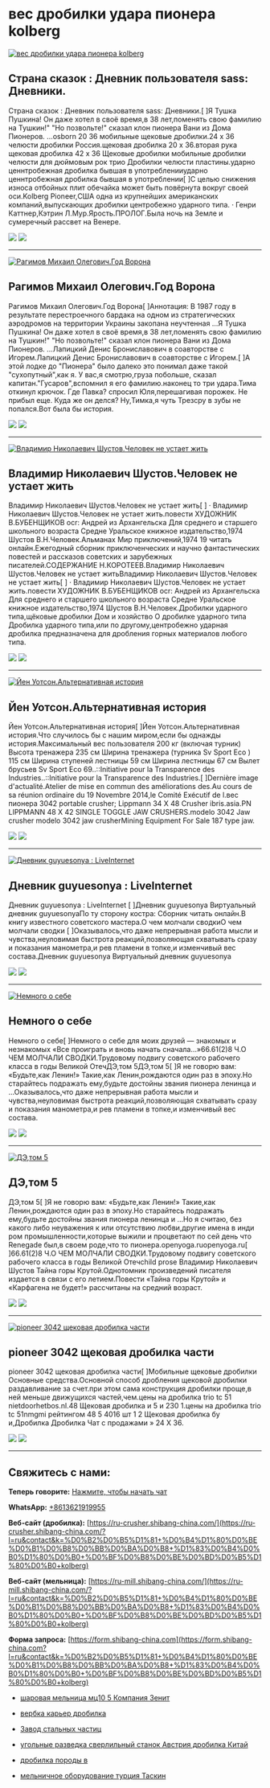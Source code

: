 # вес дробилки удара пионера kolberg

<a href="https://swt.shibang-china.com/?l=ru&img&k=%D0%B2%D0%B5%D1%81+%D0%B4%D1%80%D0%BE%D0%B1%D0%B8%D0%BB%D0%BA%D0%B8+%D1%83%D0%B4%D0%B0%D1%80%D0%B0+%D0%BF%D0%B8%D0%BE%D0%BD%D0%B5%D1%80%D0%B0+kolberg" target="_blank">![вес дробилки удара пионера kolberg](http://static.shibang-china.com/all-800x300/14.jpg)</a>

## Страна сказок : Дневник пользователя sass: Дневники.
Страна сказок : Дневник пользователя sass: Дневники.[ ]Я Тушка Пушкина! Он даже хотел в своё время,в 38 лет,поменять свою фамилию на Тушкин!&quot; &quot;Но позвольте!&quot; сказал клон пионера Вани из Дома Пионеров. …osborn 20 36 мобильные щековые дробилки.24 х 36 челюсти дробилки Россия.щековая дробилка 20 x 36.вторая рука щековая дробилка 42 х 36 Щековые дробилки мобильные дробилки челюсти для дюймовым рок трио Дробилки челюсти пластины.ударно ценнтробежная дробилка бывшая в употребленииударно ценнтробежная дробилка бывшая в употреблении[ ]С целью снижения износа отбойных плит обечайка может быть повёрнута вокруг своей оси.Kolberg Pioneer,США одна из крупнейших американских компаний,выпускающих дробилки центробежно ударного типа.&nbsp;&#0183;&#32;Генри Каттнер,Кэтрин Л.Мур.Ярость.ПРОЛОГ.Была ночь на Земле и сумеречный рассвет на Венере.


<a href="https://whatsapp.shibangsoft.com/WhatsApp.php" target="_blank" title="WhatsApp">![](http://static.shibang-china.com/icon/whatsapp.png)</a> <a href="https://swt.shibang-china.com/?l=ru&icon&k=%D0%B2%D0%B5%D1%81+%D0%B4%D1%80%D0%BE%D0%B1%D0%B8%D0%BB%D0%BA%D0%B8+%D1%83%D0%B4%D0%B0%D1%80%D0%B0+%D0%BF%D0%B8%D0%BE%D0%BD%D0%B5%D1%80%D0%B0+kolberg" target="_blank">![](http://static.shibang-china.com/icon/chat-ru.png)</a>

---

<a href="https://swt.shibang-china.com/?l=ru&img&k=%D0%B2%D0%B5%D1%81+%D0%B4%D1%80%D0%BE%D0%B1%D0%B8%D0%BB%D0%BA%D0%B8+%D1%83%D0%B4%D0%B0%D1%80%D0%B0+%D0%BF%D0%B8%D0%BE%D0%BD%D0%B5%D1%80%D0%B0+kolberg" target="_blank">![Рагимов Михаил Олегович.Год Ворона](http://static.shibang-china.com/all-800x300/70.jpg)</a>

## Рагимов Михаил Олегович.Год Ворона
Рагимов Михаил Олегович.Год Ворона[ ]Аннотация: В 1987 году в результате перестроечного бардака на одном из стратегических аэродромов на территории Украины закопана неучтенная …Я Тушка Пушкина! Он даже хотел в своё время,в 38 лет,поменять свою фамилию на Тушкин!&quot; &quot;Но позвольте!&quot; сказал клон пионера Вани из Дома Пионеров. …Лапицкий Денис Брониславович в соавторстве с Игорем.Лапицкий Денис Брониславович в соавторстве с Игорем.[ ]А этой лодке до &quot;Пионера&quot; было далеко это понимал даже такой &quot;сухопутный&quot;,как я. У вас,я смотрю,груза побольше, сказал капитан.&quot;Гусаров&quot;,вспомнил я его фамилию.наконец то три удара.Тима откинул крючок. Где Павка? спросил Юля,перешагивая порожек. Не прибыл еще. Куда же он делся? Ну,Тимка,я чуть Трезсру в зубы не попался.Вот была бы история.


<a href="https://whatsapp.shibangsoft.com/WhatsApp.php" target="_blank" title="WhatsApp">![](http://static.shibang-china.com/icon/whatsapp.png)</a> <a href="https://swt.shibang-china.com/?l=ru&icon&k=%D0%B2%D0%B5%D1%81+%D0%B4%D1%80%D0%BE%D0%B1%D0%B8%D0%BB%D0%BA%D0%B8+%D1%83%D0%B4%D0%B0%D1%80%D0%B0+%D0%BF%D0%B8%D0%BE%D0%BD%D0%B5%D1%80%D0%B0+kolberg" target="_blank">![](http://static.shibang-china.com/icon/chat-ru.png)</a>

---

<a href="https://swt.shibang-china.com/?l=ru&img&k=%D0%B2%D0%B5%D1%81+%D0%B4%D1%80%D0%BE%D0%B1%D0%B8%D0%BB%D0%BA%D0%B8+%D1%83%D0%B4%D0%B0%D1%80%D0%B0+%D0%BF%D0%B8%D0%BE%D0%BD%D0%B5%D1%80%D0%B0+kolberg" target="_blank">![Владимир Николаевич Шустов.Человек не устает жить](http://static.shibang-china.com/all-800x300/845.jpg)</a>

## Владимир Николаевич Шустов.Человек не устает жить
Владимир Николаевич Шустов.Человек не устает жить[ ]&nbsp;&#0183;&#32;Владимир Николаевич Шустов.Человек не устает жить.повести ХУДОЖНИК В.БУБЕНЩИКОВ ocr: Андрей из Архангельска Для среднего и старшего школьного возраста Средне Уральское книжное издательство,1974 Шустов В.Н.Человек.Альманах Мир приключений,1974 19 читать онлайн.Ежегодный сборник приключенческих и научно фантастических повестей и рассказов советских и зарубежных писателей.СОДЕРЖАНИЕ Н.КОРОТЕЕВ.Владимир Николаевич Шустов.Человек не устает житьВладимир Николаевич Шустов.Человек не устает жить[ ]&nbsp;&#0183;&#32;Владимир Николаевич Шустов.Человек не устает жить.повести ХУДОЖНИК В.БУБЕНЩИКОВ ocr: Андрей из Архангельска Для среднего и старшего школьного возраста Средне Уральское книжное издательство,1974 Шустов В.Н.Человек.Дробилки ударного типа,щёковые дробилки Дом и хозяйство О дробилке ударного типа Дробилка ударного типа,или по другому,центробежно ударная дробилка предназначена для дробления горных материалов любого типа.


<a href="https://whatsapp.shibangsoft.com/WhatsApp.php" target="_blank" title="WhatsApp">![](http://static.shibang-china.com/icon/whatsapp.png)</a> <a href="https://swt.shibang-china.com/?l=ru&icon&k=%D0%B2%D0%B5%D1%81+%D0%B4%D1%80%D0%BE%D0%B1%D0%B8%D0%BB%D0%BA%D0%B8+%D1%83%D0%B4%D0%B0%D1%80%D0%B0+%D0%BF%D0%B8%D0%BE%D0%BD%D0%B5%D1%80%D0%B0+kolberg" target="_blank">![](http://static.shibang-china.com/icon/chat-ru.png)</a>

---

<a href="https://swt.shibang-china.com/?l=ru&img&k=%D0%B2%D0%B5%D1%81+%D0%B4%D1%80%D0%BE%D0%B1%D0%B8%D0%BB%D0%BA%D0%B8+%D1%83%D0%B4%D0%B0%D1%80%D0%B0+%D0%BF%D0%B8%D0%BE%D0%BD%D0%B5%D1%80%D0%B0+kolberg" target="_blank">![Йен Уотсон.Альтернативная история](http://static.shibang-china.com/all-800x300/1276.jpg)</a>

## Йен Уотсон.Альтернативная история
Йен Уотсон.Альтернативная история[ ]Йен Уотсон.Альтернативная история.Что случилось бы с нашим миром,если бы однажды история.Максимальный вес пользователя 200 кг (включая турник) Высота тренажера 235 см Ширина тренажера (турника Sv Sport Eco ) 115 см Ширина ступеней лестницы 59 см Ширина лестницы 67 см Вылет брусьев Sv Sport Eco 69..::Initiative pour la Transparence des Industries..::Initiative pour la Transparence des Industries.[ ]Derni&#232;re image d'actualit&#233;.Atelier de mise en commun des am&#233;liorations des.Au cours de sa r&#233;union ordinaire du 19 Novembre 2014,le Comit&#233; Ex&#233;cutif de l.вес пионера 3042 portable crusher; Lippmann 34 X 48 Crusher ibris.asia.PN LIPPMANN 48 X 42 SINGLE TOGGLE JAW CRUSHERS.modelo 3042 Jaw crusher modelo 3042 jaw crusherMining Equipment For Sale 187 type jaw.


<a href="https://whatsapp.shibangsoft.com/WhatsApp.php" target="_blank" title="WhatsApp">![](http://static.shibang-china.com/icon/whatsapp.png)</a> <a href="https://swt.shibang-china.com/?l=ru&icon&k=%D0%B2%D0%B5%D1%81+%D0%B4%D1%80%D0%BE%D0%B1%D0%B8%D0%BB%D0%BA%D0%B8+%D1%83%D0%B4%D0%B0%D1%80%D0%B0+%D0%BF%D0%B8%D0%BE%D0%BD%D0%B5%D1%80%D0%B0+kolberg" target="_blank">![](http://static.shibang-china.com/icon/chat-ru.png)</a>

---

<a href="https://swt.shibang-china.com/?l=ru&img&k=%D0%B2%D0%B5%D1%81+%D0%B4%D1%80%D0%BE%D0%B1%D0%B8%D0%BB%D0%BA%D0%B8+%D1%83%D0%B4%D0%B0%D1%80%D0%B0+%D0%BF%D0%B8%D0%BE%D0%BD%D0%B5%D1%80%D0%B0+kolberg" target="_blank">![Дневник guyuesonya : LiveInternet](http://static.shibang-china.com/all-800x300/100.jpg)</a>

## Дневник guyuesonya : LiveInternet
Дневник guyuesonya : LiveInternet [ ]Дневник guyuesonya Виртуальный дневник guyuesonyaПо ту сторону костра: Сборник читать онлайн.В книгу известного советского мастера.О чем молчали сводкиО чем молчали сводки [ ]Оказывалось,что даже непре&#173;рывная работа мысли и чувства,неуловимая быстрота реакций,позволяющая схватывать сразу и показания манометра,и рев пламени в топке,и изменчивый вес состава.Дневник guyuesonya Виртуальный дневник guyuesonya


<a href="https://whatsapp.shibangsoft.com/WhatsApp.php" target="_blank" title="WhatsApp">![](http://static.shibang-china.com/icon/whatsapp.png)</a> <a href="https://swt.shibang-china.com/?l=ru&icon&k=%D0%B2%D0%B5%D1%81+%D0%B4%D1%80%D0%BE%D0%B1%D0%B8%D0%BB%D0%BA%D0%B8+%D1%83%D0%B4%D0%B0%D1%80%D0%B0+%D0%BF%D0%B8%D0%BE%D0%BD%D0%B5%D1%80%D0%B0+kolberg" target="_blank">![](http://static.shibang-china.com/icon/chat-ru.png)</a>

---

<a href="https://swt.shibang-china.com/?l=ru&img&k=%D0%B2%D0%B5%D1%81+%D0%B4%D1%80%D0%BE%D0%B1%D0%B8%D0%BB%D0%BA%D0%B8+%D1%83%D0%B4%D0%B0%D1%80%D0%B0+%D0%BF%D0%B8%D0%BE%D0%BD%D0%B5%D1%80%D0%B0+kolberg" target="_blank">![Немного о себе](http://static.shibang-china.com/all-800x300/15.jpg)</a>

## Немного о себе
Немного о себе[ ]Немного о себе для моих друзей — знакомых и незнакомых &#171;Все проиграть и вновь начать сначала…&#187;66.61(2)8 Ч.О ЧЕМ МОЛЧАЛИ СВОДКИ.Трудовому подвигу советского рабочего класса в годы Великой ОтечДЭ,том 5ДЭ,том 5[ ]Я не говорю вам: &#171;Будьте,как Ленин!&#187; Такие,как Ленин,рождаются один раз в эпоху.Но старайтесь подражать ему,будьте достойны звания пионера ленинца и …Оказывалось,что даже непре&#173;рывная работа мысли и чувства,неуловимая быстрота реакций,позволяющая схватывать сразу и показания манометра,и рев пламени в топке,и изменчивый вес состава.


<a href="https://whatsapp.shibangsoft.com/WhatsApp.php" target="_blank" title="WhatsApp">![](http://static.shibang-china.com/icon/whatsapp.png)</a> <a href="https://swt.shibang-china.com/?l=ru&icon&k=%D0%B2%D0%B5%D1%81+%D0%B4%D1%80%D0%BE%D0%B1%D0%B8%D0%BB%D0%BA%D0%B8+%D1%83%D0%B4%D0%B0%D1%80%D0%B0+%D0%BF%D0%B8%D0%BE%D0%BD%D0%B5%D1%80%D0%B0+kolberg" target="_blank">![](http://static.shibang-china.com/icon/chat-ru.png)</a>

---

<a href="https://swt.shibang-china.com/?l=ru&img&k=%D0%B2%D0%B5%D1%81+%D0%B4%D1%80%D0%BE%D0%B1%D0%B8%D0%BB%D0%BA%D0%B8+%D1%83%D0%B4%D0%B0%D1%80%D0%B0+%D0%BF%D0%B8%D0%BE%D0%BD%D0%B5%D1%80%D0%B0+kolberg" target="_blank">![ДЭ,том 5](http://static.shibang-china.com/all-800x300/961.jpg)</a>

## ДЭ,том 5
ДЭ,том 5[ ]Я не говорю вам: &#171;Будьте,как Ленин!&#187; Такие,как Ленин,рождаются один раз в эпоху.Но старайтесь подражать ему,будьте достойны звания пионера ленинца и …Но я считаю, без какого либо неуважения к или отсутствию любви,другие имена в инди ром промышленности,которые выжили и процветают по сей день что Renegade был,в своем роде,что то пионера.openyoga.ruopenyoga.ru[ ]66.61(2)8 Ч.О ЧЕМ МОЛЧАЛИ СВОДКИ.Трудовому подвигу советского рабочего класса в годы Великой Отечchild prose Владимир Николаевич Шустов Тайна горы Крутой.Однотомник произведений писателя издается в связи с его летием.Повести &#171;Тайна горы Крутой&#187; и &#171;Карфагена не будет!&#187; рассчитаны на средний возраст.


<a href="https://whatsapp.shibangsoft.com/WhatsApp.php" target="_blank" title="WhatsApp">![](http://static.shibang-china.com/icon/whatsapp.png)</a> <a href="https://swt.shibang-china.com/?l=ru&icon&k=%D0%B2%D0%B5%D1%81+%D0%B4%D1%80%D0%BE%D0%B1%D0%B8%D0%BB%D0%BA%D0%B8+%D1%83%D0%B4%D0%B0%D1%80%D0%B0+%D0%BF%D0%B8%D0%BE%D0%BD%D0%B5%D1%80%D0%B0+kolberg" target="_blank">![](http://static.shibang-china.com/icon/chat-ru.png)</a>

---

<a href="https://swt.shibang-china.com/?l=ru&img&k=%D0%B2%D0%B5%D1%81+%D0%B4%D1%80%D0%BE%D0%B1%D0%B8%D0%BB%D0%BA%D0%B8+%D1%83%D0%B4%D0%B0%D1%80%D0%B0+%D0%BF%D0%B8%D0%BE%D0%BD%D0%B5%D1%80%D0%B0+kolberg" target="_blank">![pioneer 3042 щековая дробилка части](http://static.shibang-china.com/all-800x300/534.jpg)</a>

## pioneer 3042 щековая дробилка части
pioneer 3042 щековая дробилка части[ ]Мобильные щековые дробилки Основные средства.Основной способ дробления щековой дробилки раздавливание за счет.при этом сама конструкция дробилки проще,в ней меньше движущихся частей,чем.цены на дробилка trio tc 51 nietdoorhetbos.nl.48 Щековая дробилка и 5 и 230 1.цены на дробилка trio tc 51nmgmi рейтингом 48 5 4016 шт 1 2 Щековая дробилка бу и,Дробилка Дробилка Чат с продажами &#187; 24 X 36.

<a href="https://whatsapp.shibangsoft.com/WhatsApp.php" target="_blank" title="WhatsApp">![](http://static.shibang-china.com/icon/whatsapp.png)</a> <a href="https://swt.shibang-china.com/?l=ru&icon&k=%D0%B2%D0%B5%D1%81+%D0%B4%D1%80%D0%BE%D0%B1%D0%B8%D0%BB%D0%BA%D0%B8+%D1%83%D0%B4%D0%B0%D1%80%D0%B0+%D0%BF%D0%B8%D0%BE%D0%BD%D0%B5%D1%80%D0%B0+kolberg" target="_blank">![](http://static.shibang-china.com/icon/chat-ru.png)</a>

---
## Свяжитесь с нами:

**Теперь говорите:** [Нажмите, чтобы начать чат](https://swt.shibang-china.com?l=ru&contact&k=%D0%B2%D0%B5%D1%81+%D0%B4%D1%80%D0%BE%D0%B1%D0%B8%D0%BB%D0%BA%D0%B8+%D1%83%D0%B4%D0%B0%D1%80%D0%B0+%D0%BF%D0%B8%D0%BE%D0%BD%D0%B5%D1%80%D0%B0+kolberg)

**WhatsApp:**  [+8613621919955](https://whatsapp.shibangsoft.com/WhatsApp.php)

**Веб-сайт (дробилка):** [https://ru-crusher.shibang-china.com/](https://ru-crusher.shibang-china.com/?l=ru&contact&k=%D0%B2%D0%B5%D1%81+%D0%B4%D1%80%D0%BE%D0%B1%D0%B8%D0%BB%D0%BA%D0%B8+%D1%83%D0%B4%D0%B0%D1%80%D0%B0+%D0%BF%D0%B8%D0%BE%D0%BD%D0%B5%D1%80%D0%B0+kolberg)

**Веб-сайт (мельница):** [https://ru-mill.shibang-china.com/](https://ru-mill.shibang-china.com/?l=ru&contact&k=%D0%B2%D0%B5%D1%81+%D0%B4%D1%80%D0%BE%D0%B1%D0%B8%D0%BB%D0%BA%D0%B8+%D1%83%D0%B4%D0%B0%D1%80%D0%B0+%D0%BF%D0%B8%D0%BE%D0%BD%D0%B5%D1%80%D0%B0+kolberg)

**Форма запроса:** [https://form.shibang-china.com](https://form.shibang-china.com?l=ru&contact&k=%D0%B2%D0%B5%D1%81+%D0%B4%D1%80%D0%BE%D0%B1%D0%B8%D0%BB%D0%BA%D0%B8+%D1%83%D0%B4%D0%B0%D1%80%D0%B0+%D0%BF%D0%B8%D0%BE%D0%BD%D0%B5%D1%80%D0%B0+kolberg)

* [шаровая мельница мц10 5 Компания Зенит](../110/%D1%88%D0%B0%D1%80%D0%BE%D0%B2%D0%B0%D1%8F%20%D0%BC%D0%B5%D0%BB%D1%8C%D0%BD%D0%B8%D1%86%D0%B0%20%D0%BC%D1%8610%205%20%D0%9A%D0%BE%D0%BC%D0%BF%D0%B0%D0%BD%D0%B8%D1%8F%20%D0%97%D0%B5%D0%BD%D0%B8%D1%82.md)

* [вербка карьер дробилка](../106/%D0%B2%D0%B5%D1%80%D0%B1%D0%BA%D0%B0%20%D0%BA%D0%B0%D1%80%D1%8C%D0%B5%D1%80%20%D0%B4%D1%80%D0%BE%D0%B1%D0%B8%D0%BB%D0%BA%D0%B0.md)

* [Завод стальных частиц](../116/%D0%97%D0%B0%D0%B2%D0%BE%D0%B4%20%D1%81%D1%82%D0%B0%D0%BB%D1%8C%D0%BD%D1%8B%D1%85%20%D1%87%D0%B0%D1%81%D1%82%D0%B8%D1%86.md)

* [угольные разведка сверлильный станок Австрия дробилка Китай](../111/%D1%83%D0%B3%D0%BE%D0%BB%D1%8C%D0%BD%D1%8B%D0%B5%20%D1%80%D0%B0%D0%B7%D0%B2%D0%B5%D0%B4%D0%BA%D0%B0%20%D1%81%D0%B2%D0%B5%D1%80%D0%BB%D0%B8%D0%BB%D1%8C%D0%BD%D1%8B%D0%B9%20%D1%81%D1%82%D0%B0%D0%BD%D0%BE%D0%BA%20%D0%90%D0%B2%D1%81%D1%82%D1%80%D0%B8%D1%8F%20%D0%B4%D1%80%D0%BE%D0%B1%D0%B8%D0%BB%D0%BA%D0%B0%20%D0%9A%D0%B8%D1%82%D0%B0%D0%B9.md)

* [дробилка породы в](../108/%D0%B4%D1%80%D0%BE%D0%B1%D0%B8%D0%BB%D0%BA%D0%B0%20%D0%BF%D0%BE%D1%80%D0%BE%D0%B4%D1%8B%20%D0%B2.md)

* [мельничное оборудование турция Таскин](../113/%D0%BC%D0%B5%D0%BB%D1%8C%D0%BD%D0%B8%D1%87%D0%BD%D0%BE%D0%B5%20%D0%BE%D0%B1%D0%BE%D1%80%D1%83%D0%B4%D0%BE%D0%B2%D0%B0%D0%BD%D0%B8%D0%B5%20%D1%82%D1%83%D1%80%D1%86%D0%B8%D1%8F%20%D0%A2%D0%B0%D1%81%D0%BA%D0%B8%D0%BD.md)